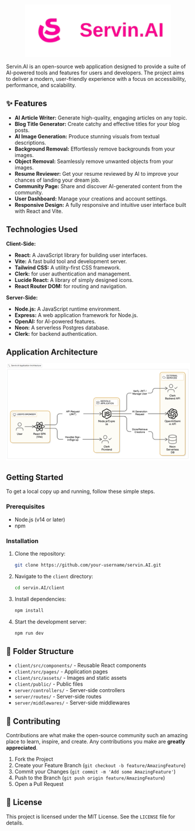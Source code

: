 

<p align="center">
<img src="client/src/assets/servinai_logo.png" alt="Servin.AI Logo" width="400" />
</p>

Servin.AI is an open-source web application designed to provide a suite of AI-powered tools and features for users and developers. The project aims to deliver a modern, user-friendly experience with a focus on accessibility, performance, and scalability.

## ✨ Features

  - **AI Article Writer:** Generate high-quality, engaging articles on any topic.
  - **Blog Title Generator:** Create catchy and effective titles for your blog posts.
  - **AI Image Generation:** Produce stunning visuals from textual descriptions.
  - **Background Removal:** Effortlessly remove backgrounds from your images.
  - **Object Removal:** Seamlessly remove unwanted objects from your images.
  - **Resume Reviewer:** Get your resume reviewed by AI to improve your chances of landing your dream job.
  - **Community Page:** Share and discover AI-generated content from the community.
  - **User Dashboard:** Manage your creations and account settings.
  - **Responsive Design:** A fully responsive and intuitive user interface built with React and Vite.

##  Technologies Used

**Client-Side:**

  - **React:** A JavaScript library for building user interfaces.
  - **Vite:** A fast build tool and development server.
  - **Tailwind CSS:** A utility-first CSS framework.
  - **Clerk:** for user authentication and management.
  - **Lucide React:** A library of simply designed icons.
  - **React Router DOM:** for routing and navigation.

**Server-Side:**

  - **Node.js:** A JavaScript runtime environment.
  - **Express:** A web application framework for Node.js.
  - **OpenAI:** for AI-powered features.
  - **Neon:** A serverless Postgres database.
  - **Clerk:** for backend authentication.

## Application Architecture 

<p align="center">
<img src="client/public/image.png" alt="Servin.AI Logo" width="600" />
</p>


##  Getting Started

To get a local copy up and running, follow these simple steps.

### Prerequisites

  - Node.js (v14 or later)
  - npm

### Installation

1.  Clone the repository:
    ```sh
    git clone https://github.com/your-username/servin.AI.git
    ```
2.  Navigate to the `client` directory:
    ```sh
    cd servin.AI/client
    ```
3.  Install dependencies:
    ```sh
    npm install
    ```
4.  Start the development server:
    ```sh
    npm run dev
    ```

## 📂 Folder Structure

  - `client/src/components/` - Reusable React components
  - `client/src/pages/` - Application pages
  - `client/src/assets/` - Images and static assets
  - `client/public/` - Public files
  - `server/controllers/` - Server-side controllers
  - `server/routes/` - Server-side routes
  - `server/middlewares/` - Server-side middlewares

## 🤝 Contributing

Contributions are what make the open-source community such an amazing place to learn, inspire, and create. Any contributions you make are **greatly appreciated**.

1.  Fork the Project
2.  Create your Feature Branch (`git checkout -b feature/AmazingFeature`)
3.  Commit your Changes (`git commit -m 'Add some AmazingFeature'`)
4.  Push to the Branch (`git push origin feature/AmazingFeature`)
5.  Open a Pull Request

## 📄 License

This project is licensed under the MIT License. See the `LICENSE` file for details.